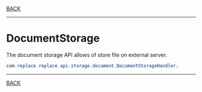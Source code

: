 [BACK](../table.md)

---


# DocumentStorage

The document storage API allows of store file on external server.

```java
com.replace.replace.api.storage.document.DocumentStorageHandler;
```

---
[BACK](../table.md)
